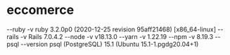 # eccomerce

--ruby -v
ruby 3.2.0p0 (2020-12-25 revision 95aff21468) [x86_64-linux]
--rails -v
Rails 7.0.4.2
--node -v
v18.13.0
--yarn -v
1.22.19
--npm -v
8.19.3
--psql --version
psql (PostgreSQL) 15.1 (Ubuntu 15.1-1.pgdg20.04+1)
